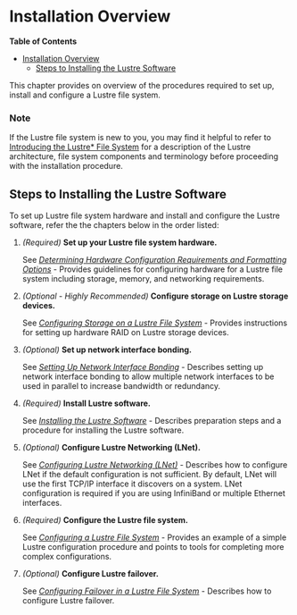 # Installation Overview

**Table of Contents**

- [Installation Overview](#installation-overview)
    * [Steps to Installing the Lustre Software](#steps-to-installing-the-lustre-software)

This chapter provides on overview of the procedures required to set up, install and configure a Lustre file system.

### Note

If the Lustre file system is new to you, you may find it helpful to refer to [Introducing the Lustre* File System](part.intro.html) for a description of the Lustre architecture, file system components and terminology before proceeding with the installation procedure.

## Steps to Installing the Lustre Software

To set up Lustre file system hardware and install and configure the Lustre software, refer the the chapters below in the order listed:

1. *(Required)* **Set up your Lustre file system hardware.**

   See [*Determining Hardware Configuration Requirements and Formatting Options*](settinguplustresystem.html) - Provides guidelines for configuring hardware for a Lustre file system including storage, memory, and networking requirements.

2. *(Optional - Highly Recommended)* **Configure storage on Lustre storage devices.**

   See [*Configuring Storage on a Lustre File System*](configuringstorage.html) - Provides instructions for setting up hardware RAID on Lustre storage devices.

3. *(Optional)* **Set up network interface bonding.**

   See [*Setting Up Network Interface Bonding*](settingupbonding.html) - Describes setting up network interface bonding to allow multiple network interfaces to be used in parallel to increase bandwidth or redundancy.

4. *(Required)* **Install Lustre software.**

   See [*Installing the Lustre Software*](installinglustre.html) - Describes preparation steps and a procedure for installing the Lustre software.

5. *(Optional)* **Configure Lustre Networking (LNet).**

   See [*Configuring Lustre Networking (LNet)*](configuringlnet.html) - Describes how to configure LNet if the default configuration is not sufficient. By default, LNet will use the first TCP/IP interface it discovers on a system. LNet configuration is required if you are using InfiniBand or multiple Ethernet interfaces.

6. *(Required)* **Configure the Lustre file system.**

   See [*Configuring a Lustre File System*](configuringlustre.html) - Provides an example of a simple Lustre configuration procedure and points to tools for completing more complex configurations.

7. *(Optional)* **Configure Lustre failover.**

   See [*Configuring Failover in a Lustre File System*](configuringfailover.html) - Describes how to configure Lustre failover.


